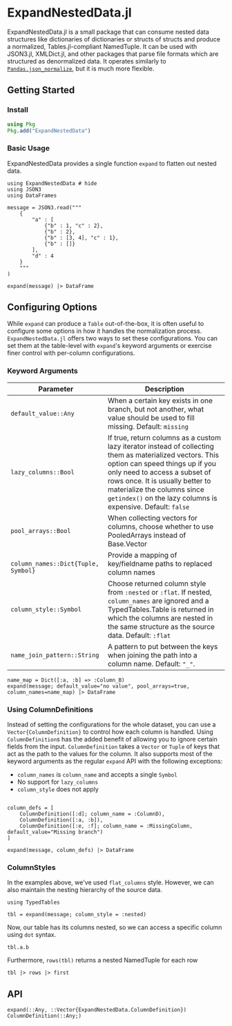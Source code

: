 # ExpandNestedData.jl
ExpandNestedData.jl is a small package that can consume nested data structures like dictionaries of dictionaries or structs of structs and produce a normalized, Tables.jl-compliant NamedTuple. It can be used with JSON3.jl, XMLDict.jl, and other packages that parse file formats which are structured as denormalized data. It operates similarly to [`Pandas.json_normalize`](https://pandas.pydata.org/docs/reference/api/pandas.json_normalize.html), but it is much more flexible.

## Getting Started
### Install
```julia
using Pkg
Pkg.add("ExpandNestedData")
```
### Basic Usage
ExpandNestedData provides a single function `expand` to flatten out nested data.

```@example 1
using ExpandNestedData # hide
using JSON3
using DataFrames

message = JSON3.read("""
    {
        "a" : [
            {"b" : 1, "c" : 2},
            {"b" : 2},
            {"b" : [3, 4], "c" : 1},
            {"b" : []}
        ],
        "d" : 4
    }
    """
)

expand(message) |> DataFrame
```
## Configuring Options
While `expand` can produce a `Table` out-of-the-box, it is often useful to configure some options in how it handles the normalization process. `ExpandNestedData.jl` offers two ways to set these configurations. You can set them at the table-level with `expand`'s keyword arguments or exercise finer control with per-column configurations.
### Keyword Arguments
| Parameter | Description |
| --------- | ----------- |
| `default_value::Any`                          | When a certain key exists in one branch, but not another, what value should be used to fill missing. Default: `missing` |
| `lazy_columns::Bool` | If true, return columns as a custom lazy iterator instead of collecting them as materialized vectors. This option can speed things up if you only need to access a subset of rows once. It is usually better to materialize the columns since `getindex()` on the lazy columns is expensive. Default: `false` |
| `pool_arrays::Bool`                           | When collecting vectors for columns, choose whether to use PooledArrays instead of Base.Vector |
| ` column_names::Dict{Tuple, Symbol}`  | Provide a mapping of key/fieldname paths to replaced column names |
| `column_style::Symbol` | Choose returned column style from `:nested` or `:flat`. If nested, `column_names` are ignored and a TypedTables.Table is returned in which the columns are nested in the same structure as the source data. Default: `:flat` |
| `name_join_pattern::String` | A pattern to put between the keys when joining the path into a column name. Default: `"_"`. |

```@example 1
name_map = Dict([:a, :b] => :Column_B)
expand(message; default_value="no value", pool_arrays=true, column_names=name_map) |> DataFrame
```

### Using ColumnDefinitions
Instead of setting the configurations for the whole dataset, you can use a `Vector{ColumnDefinition}` to control how each column is handled. Using `ColumnDefinition`s has the added benefit of allowing you to ignore certain fields from the input. `ColumnDefinition` takes a `Vector` or `Tuple` of keys that act as the path to the values for the column. It also supports most of the keyword arguments as the regular `expand` API with the following exceptions:
* `column_names` is `column_name` and accepts a single `Symbol`
* No support for `lazy_columns`
* `column_style` does not apply

```@example 1

column_defs = [
    ColumnDefinition([:d]; column_name = :ColumnD),
    ColumnDefinition([:a, :b]),
    ColumnDefinition([:e, :f]; column_name = :MissingColumn, default_value="Missing branch")
]

expand(message, column_defs) |> DataFrame
```

### ColumnStyles
In the examples above, we've used `flat_columns` style. However, we can also maintain the nesting hierarchy of the source data.

```@example 1
using TypedTables

tbl = expand(message; column_style = :nested)
```
Now, our table has its columns nested, so we can access a specific column using `dot` syntax.

```@example 1
tbl.a.b
```

Furthermore, `rows(tbl)` returns a nested NamedTuple for each row

```@example 1
tbl |> rows |> first
```

## API
```@docs
expand(::Any, ::Vector{ExpandNestedData.ColumnDefinition})
ColumnDefinition(::Any;)
```
